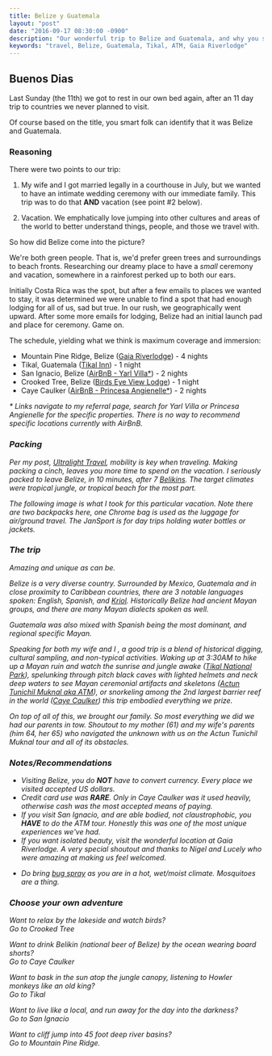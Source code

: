 ```yaml
---
title: Belize y Guatemala
layout: "post"
date: "2016-09-17 08:30:00 -0900"
description: "Our wonderful trip to Belize and Guatemala, and why you should go."
keywords: "travel, Belize, Guatemala, Tikal, ATM, Gaia Riverlodge"
---
```


## Buenos Dias

Last Sunday (the 11th) we got to rest in our own bed again, after an 11 day trip to countries we never planned to visit.

<a href="/assets/img/2016/09/17/tikal_pano.jpg" target="_blank" aria-label="Panoramic photo of Tikal's Grand Plaza">
	<amp-img src="/assets/img/2016/09/17/thmb_tikal_pano.jpg" alt="Panoramic photo of Tikal's Grand Plaza" height="152" width="600"></amp-img>
</a>

Of course based on the title, you smart folk can identify that it was Belize and Guatemala.

### Reasoning

There were two points to our trip:

  1. My wife and I got married legally in a courthouse in July, but we wanted to have an intimate wedding ceremony with our immediate family. This trip was to do that **AND** vacation (see point #2 below).

 2. Vacation. We emphatically love jumping into other cultures and areas of the world to better understand
 things, people, and those we travel with.

So how did Belize come into the picture?

We're both green people. That is, we'd prefer green trees and surroundings to beach fronts.
Researching our dreamy place to have a *small* ceremony and vacation, somewhere in a rainforest
perked up to both our ears.

<!--excerpt-->

Initially Costa Rica was the spot, but after a few emails to places we wanted to stay, it was determined we were unable to find a spot that had enough lodging for all of us, sad but true.
In our rush, we geographically went upward. After some more emails for lodging, Belize had an initial launch pad and place for ceremony. Game on.

<a href="/assets/img/2016/09/17/gaia_pano.jpg" target="_blank" aria-label="Panoramic photo from Gaia Riverlodge">
	<amp-img src="/assets/img/2016/09/17/thmb_gaia_pano.jpg" alt="Panoramic photo from Gaia Riverlodge" height="154" width="600"></amp-img>
</a>

The schedule, yielding what we think is maximum coverage and immersion:
- Mountain Pine Ridge, Belize (<a href="http://www.gaiariverlodge.com/" aria-label="Gaia Riverlodge" target="_blank">Gaia Riverlodge</a>) - 4 nights
- Tikal, Guatemala (<a href="http://www.tikalinnsunrise.com/" aria-label="" target="_blank">Tikal Inn</a>) - 1 night
- San Ignacio, Belize (<a href="https://www.airbnb.com/c/patrickh531" aria-label="Yarl Villa on AirBnB" target="_blank">AirBnB - Yarl Villa*</a>) - 2 nights
- Crooked Tree, Belize (<a href="http://www.birdseyeviewbelize.com/" aria-label="Birds Eye View Lodge" target="_blank">Birds Eye View Lodge</a>) - 1 night
- Caye Caulker (<a href="https://www.airbnb.com/c/patrickh531" aria-label="Princesa Angienelle on AirBnB" target="_blank">AirBnB - Princesa Angienelle*</a>) - 2 nights

<em>* Links navigate to my referral page, search for Yarl Villa or Princesa Angienelle for the specific properties. There is no way to recommend specific locations currently with AirBnB.


### Packing
Per my post, <a href="{% post_url 2016-03-27-ultralight-travel %}" aria-label="Blog post on Ultralight travel" target="_blank">Ultralight Travel</a>, mobility is key when traveling. Making packing a cinch, leaves you more time to spend on the vacation. I seriously packed to leave Belize, in 10 minutes, after 7 <a href="http://www.belikin.com/" aria-label="Belikin Beer" target="_blank">Belikins</a>. The target climates were tropical jungle, or tropical beach for the most part.

 The following image is what I took for this particular vacation. Note there are two backpacks here, one Chrome bag is used as the luggage for air/ground travel. The JanSport is for day trips holding water bottles or jackets.


<a href="/assets/img/2016/09/17/belize_pack.jpg" target="_blank" aria-label="Link to full size image of my pack for Belize">
	<amp-img src="/assets/img/2016/09/17/thmb_belize_pack.jpg" alt="My pack for Belize" height="200" width="267"></amp-img>
</a>

### The trip

Amazing and unique as can be.

Belize is a very diverse country. Surrounded by Mexico, Guatemala and in close proximity to Caribbean countries, there are 3 notable languages spoken: English, Spanish, and <a href="https://en.wikipedia.org/wiki/Belizean_Creole" aria-label="Wikipedia article on Kriol" target="_blank">Kriol</a>. Historically Belize had ancient Mayan groups, and there are many Mayan dialects spoken as well.

Guatemala was also mixed with Spanish being the most dominant, and regional specific Mayan.

Speaking for both my wife and I , a good trip is a blend of historical digging, cultural sampling, and non-typical activities. Waking up at 3:30AM to hike up a Mayan ruin and watch the sunrise and jungle awake (<a href="https://en.wikipedia.org/wiki/Tikal" aria-label="Wikipedia article on Tikal National Park" target="_blank">Tikal National Park</a>), spelunking through pitch black caves with lighted helmets and neck deep waters to see Mayan ceremonial artifacts and skeletons (<a href="https://en.wikipedia.org/wiki/Actun_Tunichil_Muknal" aria-label="Wikipedia article on ATM" target="_blank">Actun Tunichil Muknal aka ATM</a>), or snorkeling among the 2nd largest barrier reef in the world (<a href="https://en.wikipedia.org/wiki/Belize_Barrier_Reef" aria-label="Wikipedia article on Caye Caulker" target="_blank">Caye Caulker</a>) this trip embodied everything we prize.

On top of all of this, we brought our family. So most everything we did we had our parents in tow. Shoutout to my mother (61) and my wife's parents (him 64, her 65) who navigated the unknown with us on the Actun Tunichil Muknal tour and all of its obstacles.


### Notes/Recommendations

 - Visiting Belize, you do **NOT** have to convert currency. Every place we visited accepted US dollars.
 - Credit card use was **RARE**. Only in Caye Caulker was it used heavily, otherwise cash was the most accepted means of paying.
 - If you visit San Ignacio, and are able bodied, not claustrophobic, you **HAVE** to do the ATM tour. Honestly this was one of the most unique experiences we've had.
 - If you want isolated beauty, visit the wonderful location at Gaia Riverlodge. A very special shoutout and thanks to Nigel and Lucely who were amazing at making us feel welcomed.

 <a href="/assets/img/2016/09/17/gaia_ceremony.jpg" target="_blank" aria-label="Gaia's beautiful decoration for our ceremony">
 	<amp-img src="/assets/img/2016/09/17/thmb_gaia_ceremony.jpg" alt="Gaia's beautiful decoration for our ceremony" height="225" width="300"></amp-img>
 </a>

 - Do bring <a href="http://amzn.to/2cArclX" aria-label="Amazon link to bug spray" target="_blank">bug spray</a> as you are in a hot, wet/moist climate. Mosquitoes are a thing.

### Choose your own adventure

 Want to relax by the lakeside and watch birds?  
 Go to Crooked Tree

 Want to drink Belikin (national beer of Belize) by the ocean wearing board shorts?  
 Go to Caye Caulker

 Want to bask in the sun atop the jungle canopy, listening to Howler monkeys like an old king?  
 Go to Tikal

 Want to live like a local, and run away for the day into the darkness?  
 Go to San Ignacio

 Want to cliff jump into 45 foot deep river basins?  
 Go to Mountain Pine Ridge.
